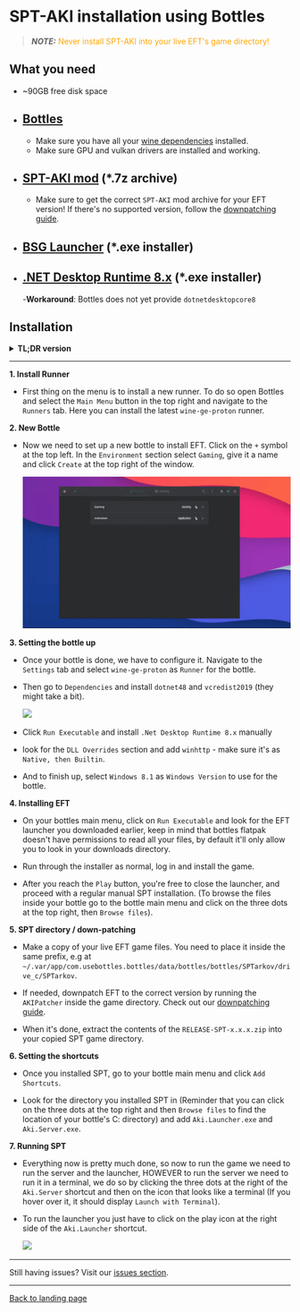 # SPT-AKI installation using Bottles

> **_NOTE:_** <span style="color:orange"> Never install SPT-AKI into your live EFT's game directory!</span>

## What you need

- ~90GB free disk space
- [Bottles](https://usebottles.com/)
    -
    - Make sure you have all your [wine dependencies](https://github.com/lutris/docs/blob/master/WineDependencies.md) installed.
    - Make sure GPU and vulkan drivers are installed and working.
- [SPT-AKI mod](https://hub.sp-tarkov.com/files/file/16-spt-aki/) (*.7z archive)
    -
    - Make sure to get the correct `SPT-AKI` mod archive for your EFT version! If there's no supported version, follow the [downpatching guide](./downpatching.md).

- [BSG Launcher](https://prod.escapefromtarkov.com/launcher/download/) (*.exe installer)
    -
- [.NET Desktop Runtime 8.x](https://dotnet.microsoft.com/en-us/download/dotnet/thank-you/runtime-desktop-8.0.3-windows-x64-installer?cid=getdotnetcore) (*.exe installer)
    -
    -**Workaround**: Bottles does not yet provide `dotnetdesktopcore8`

## Installation

<details>

**<summary>TL;DR version</summary>** 

1. Install new runner `wine-ge-proton`
2. Create new bottle using the `Gaming` preset
3. Install `dotnet48` and `vcredist2019` from the `Dependencies` section
4. Download and install `.Net Desktop Runtime 8.x` manually
5. In `Settings`, select `wine-ge-proton` as runner for the bottle
6. In `Settings` → `DLL Overrides`, add `winhttp` as `Native, then Builtin`
7. In `Settings`, set `Windows Version` to `Windows 8.1`
8. `Run Executable` and install the launcher
9. Install the game
10. Click on the three dots at the top right, then `Browse files`
11. Copy `EFT game files` somewhere else inside the bottle and `downpatch` if needed
12. Unpack the `RELEASE-SPT-x.x.x.zip` archive into the `copied directory`
13. In bottles click `Add Shortcuts` for `Aki.Server` and `Aki.Launcher`
14. Run `SPT Server` in terminal mode, then the `SPT Launcher`
15. Set correct path in `Aki.Launcher` settings (e.g `C:/SPTarkov`)

</details>

***
**1. Install Runner**

- First thing on the menu is to install a new runner. To do so open Bottles and select the `Main Menu` button in the top right and navigate to the `Runners` tab. Here you can install the latest `wine-ge-proton` runner.

**2. New Bottle**

- Now we need to set up a new bottle to install EFT. Click on the `+` symbol at the top left. In the `Environment` section select `Gaming`, give it a name and click `Create` at the top right of the window.

    <img src="../media/bottles_new_bottle.gif" class="fit-picture">


**3. Setting the bottle up**

- Once your bottle is done, we have to configure it. Navigate to the `Settings` tab and select `wine-ge-proton` as `Runner` for the bottle.

-  Then go to `Dependencies` and install `dotnet48` and `vcredist2019` (they might take a bit).

    <img src="../media/bottles_install_deps.gif" class="fit-picture">
    
- Click `Run Executable` and install `.Net Desktop Runtime 8.x` manually

- look for the `DLL Overrides` section and add `winhttp` - make sure it's as `Native, then Builtin`.
- And to finish up, select `Windows 8.1` as `Windows Version` to use for the bottle.

**4. Installing EFT**

- On your bottles main menu, click on `Run Executable` and look for the EFT launcher you downloaded earlier, keep in mind that bottles flatpak doesn't have permissions to read all your files, by default it'll only allow you to look in your downloads directory.

- Run through the installer as normal, log in and install the game.

- After you reach the `Play` button, you're free to close the launcher, and proceed with a regular manual SPT installation. (To browse the files inside your bottle go to the bottle main menu and click on the three dots at the top right, then `Browse files`).

**5. SPT directory / down-patching**

- Make a copy of your live EFT game files. You need to place it inside the same prefix, e.g at `~/.var/app/com.usebottles.bottles/data/bottles/bottles/SPTarkov/drive_c/SPTarkov`.

- If needed, downpatch EFT to the correct version by running the `AKIPatcher` inside the game directory. Check out our [downpatching guide](./downpatching.md).

- When it's done, extract the contents of the `RELEASE-SPT-x.x.x.zip` into your copied SPT game directory.

**6. Setting the shortcuts**

- Once you installed SPT, go to your bottle main menu and click `Add Shortcuts`.

- Look for the directory you installed SPT in (Reminder that you can click on the three dots at the top right and then `Browse files` to find the location of your bottle's C: directory) and add `Aki.Launcher.exe` and `Aki.Server.exe`.

**7. Running SPT**

- Everything now is pretty much done, so now to run the game we need to run the server and the launcher, HOWEVER to run the server we need to run it in a terminal, we do so by clicking the three dots at the right of the `Aki.Server` shortcut and then on the icon that looks like a terminal (If you hover over it, it should display `Launch with Terminal`).

- To run the launcher you just have to click on the play icon at the right side of the `Aki.Launcher` shortcut.

    <img src="../media/bottles_launch_game.gif" class="fit-picture">

***
Still having issues? Visit our [issues section](../docs/issues.md).
***

[Back to landing page](../README.md)